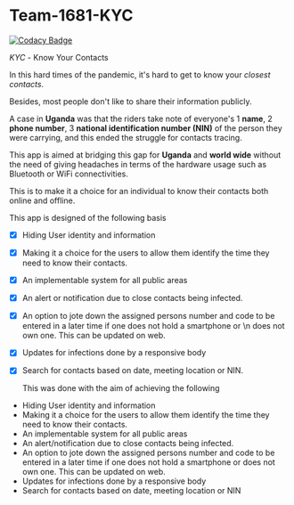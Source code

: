 # Team-1681-KYC

[![Codacy Badge](https://api.codacy.com/project/badge/Grade/6d422ca5cc514f55b253d29b86502a45)](https://app.codacy.com/gh/BuildForSDGCohort2/Team-1681-KYC?utm_source=github.com&utm_medium=referral&utm_content=BuildForSDGCohort2/Team-1681-KYC&utm_campaign=Badge_Grade_Settings)

_KYC_ - Know Your Contacts

In this hard times of the pandemic, it's hard to get to know your _closest_ _contacts_. 

Besides, most people don't like to share their information publicly. 

A case in **Uganda** was that the riders take note of everyone's 
1 **name**, 
2 **phone number**,
3 **national identification number (NIN)**
of the person they were carrying, and this ended the struggle for contacts tracing. 

This app is aimed at bridging this gap for **Uganda** and **world wide** without the need of giving headaches in terms of the hardware usage such as Bluetooth or WiFi connectivities. 

This is to make it a choice for an individual to know their contacts both online and offline.

This app is designed of the following basis
- [x] Hiding User identity and information
- [x] Making it a choice for the users to allow them identify the time they need to know their contacts.
- [x] An implementable system for all public areas
- [x] An alert or notification due to close contacts being infected.
- [x] An option to jote down the assigned persons number and code to be entered in a later time if one does not hold a smartphone or \n does not own one. This can be updated on web.
- [x] Updates for infections done by a responsive body
- [x] Search for contacts based on date, meeting location or NIN.
  
  This was done with the aim of achieving the following
-  Hiding User identity and information
-  Making it a choice for the users to allow them identify the time they need to know their contacts.
-  An implementable system for all public areas
-  An alert/notification due to close contacts being infected.
-  An option to jote down the assigned persons number and code to be entered in a later time if one does not hold a smartphone or does not own one. This can be updated on web.
-  Updates for infections done by a responsive body
-  Search for contacts based on date, meeting location or NIN


